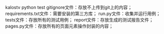 kalostv python test 
gitignore文件：存放不上传到git上的内容； requirements.txt文件：需要安装的第三方库； run.py文件：收集并运行用例； tests文件：存放所有的测试用例； report文件：存放生成的测试报告文件； pages.py文件：存放所有的页面元素操作封装的内容；
